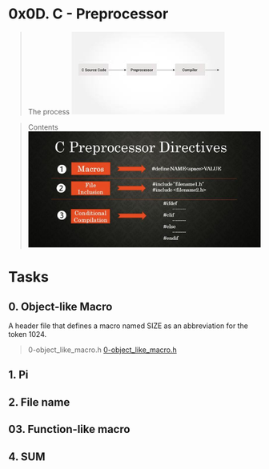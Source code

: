 # **0x0D. C - Preprocessor**

> The process
![Processors](assets/process.jpeg)

> Contents
![Contents](assets/descriptions.png)


# Tasks

## **0. Object-like Macro**
A header file that defines a macro named SIZE as an abbreviation for the token 1024.
> 0-object_like_macro.h
[0-object_like_macro.h](https://github.com/Viestar/alx-low_level_programming/commit/3cb40f8b0d541d51d2a32627f210553567c040eb)

## **1. Pi**
## **2. File name**
## **03. Function-like macro**
## **4. SUM**

